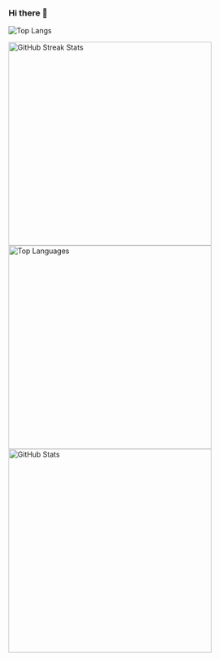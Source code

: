 ### Hi there 👋

<!--
**dipankar-chaki/dipankar-chaki** is a ✨ _special_ ✨ repository because its `README.md` (this file) appears on your GitHub profile.

Here are some ideas to get you started:

- 🔭 I’m currently working on ...
- 🌱 I’m currently learning ...
- 👯 I’m looking to collaborate on ...
- 🤔 I’m looking for help with ...
- 💬 Ask me about ...
- 📫 How to reach me: ...
- 😄 Pronouns: ...
- ⚡ Fun fact: ...
-->
![Top Langs](https://github-readme-stats.vercel.app/api/top-langs/?username=dipankar-chaki&layout=compact)

<div style="display: flex; flex-wrap: wrap; justify-content: space-between;">
  <a href="https://git.io/streak-stats">
    <img src="https://github-readme-streak-stats.herokuapp.com?user=dipankar-chaki&hide_border=true" width="400" alt="GitHub Streak Stats" />
  </a>

  <img src="https://github-readme-stats.vercel.app/api/top-langs/?username=dipankar-chaki&layout=compact" width="400" alt="Top Languages" />

  <a href="https://github.com/anuraghazra/github-readme-stats">
    <img src="https://github-readme-stats.vercel.app/api?username=dipankar-chaki&show_icons=true" width="400" alt="GitHub Stats" />
  </a>
</div>

